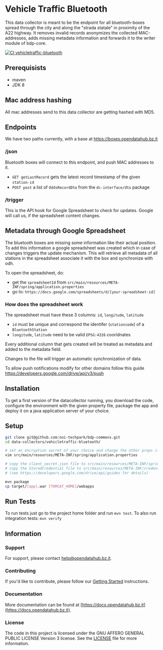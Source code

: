 <!--
SPDX-FileCopyrightText: NOI Techpark <digital@noi.bz.it>

SPDX-License-Identifier: CC0-1.0
-->

# Vehicle Traffic Bluetooth

This data collector is meant to be the endpoint for all bluetooth-boxes spread
through the city and along the "strada statale" in proximity of the A22 highway.
It removes invalid records anonymizes the collected MAC-addresses, adds missing
metadata information and forwards it to the writer module of bdp-core.

[![CI vehicletraffic-bluetooth](https://github.com/noi-techpark/bdp-commons/actions/workflows/ci-vehicletraffic-bluetooth.yml/badge.svg)](https://github.com/noi-techpark/bdp-commons/actions/workflows/ci-vehicletraffic-bluetooth.yml)

## Prerequisists
- maven
- JDK 8

## Mac address hashing
All mac addresses send to this data collector are getting hashed with MD5.

## Endpoints

We have two paths currently, with a base at https://boxes.opendatahub.bz.it

### /json
Bluetooth boxes will connect to this endpoint, and push MAC addresses to it.

- `GET getLastRecord` gets the latest record timestamp of the given `station-id`
- `POST post` a list of `OddsRecordDto` from the `dc-interface/dto` package

### /trigger
This is the API hook for Google Spreadsheet to check for updates. Google will
call us, if the spreadsheet content changes.

## Metadata through Google Spreadsheet
The bluetooth boxes are missing some information like their actual position. To
add this information a google spreadsheet was created which in case of changes
triggers the update mechanism. This will retrieve all metadata of all stations
in the spreadsheet associate it with the box and synchronize with odh.

To open the spreadsheet, do:
- get the `spreadsheetId` from `src/main/resources/META-INF/spring/application.properties`
- go to: `https://docs.google.com/spreadsheets/d/[your-spreadsheet-id]`

### How does the spreadsheet work
The spreadsheet must have these 3 columns: `id`, `longitude`, `latitude`
- `id` must be unique and correspond the identifer (`stationcode`) of a
  `BluetoothStation`
- `longitude`, `latitude` need to be valid `EPSG:4326` cooridnates

Every additional column that gets created will be treated as metadata and added
to the metadata field.

Changes to the file will trigger an automatic synchronization of data.

To allow push notifications modify for other domains follow this guide
https://developers.google.com/drive/api/v3/push

## Installation
To get a first version of the datacollector running, you download the code,
configure the environment with the given property file, package the app and
deploy it on a java application server of your choice.

## Setup

```sh
git clone git@github.com:noi-techpark/bdp-commons.git
cd data-collectors/vehicletraffic-bluetooth/

# set an encryption secret of your choice and change the other props if needed
vim src/main/resources/META-INF/spring/application.properties

# copy the client_secret.json file to src/main/resources/META-INF/spring
# copy the StoredCredential file to src/main/resources/META-INF/credentials
# (see https://developers.google.com/drive/api/guides for details)

mvn package
cp target/[app].war [TOMCAT_HOME]/webapps
```

## Run Tests
To run tests just go to the project home folder and run `mvn test`. To also run
integration tests: `mvn verify`

## Information

### Support

For support, please contact [help@opendatahub.bz.it](mailto:help@opendatahub.bz.it).

### Contributing

If you'd like to contribute, please follow our [Getting
Started](https://github.com/noi-techpark/odh-docs/wiki/Contributor-Guidelines:-Getting-started)
instructions.

### Documentation

More documentation can be found at
[https://docs.opendatahub.bz.it](https://docs.opendatahub.bz.it).

### License

The code in this project is licensed under the GNU AFFERO GENERAL PUBLIC LICENSE
Version 3 license. See the [LICENSE](../../LICENSE) file for more information.
